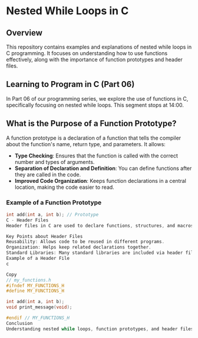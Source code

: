 # Nested While Loops in C

## Overview
This repository contains examples and explanations of nested while loops in C programming. It focuses on understanding how to use functions effectively, along with the importance of function prototypes and header files.

## Learning to Program in C (Part 06)
In Part 06 of our programming series, we explore the use of functions in C, specifically focusing on nested while loops. This segment stops at 14:00.

## What is the Purpose of a Function Prototype?
A function prototype is a declaration of a function that tells the compiler about the function's name, return type, and parameters. It allows:
- **Type Checking**: Ensures that the function is called with the correct number and types of arguments.
- **Separation of Declaration and Definition**: You can define functions after they are called in the code.
- **Improved Code Organization**: Keeps function declarations in a central location, making the code easier to read.

### Example of a Function Prototype
```c
int add(int a, int b); // Prototype
C - Header Files
Header files in C are used to declare functions, structures, and macros that can be shared across multiple source files. They usually have a .h extension.

Key Points about Header Files
Reusability: Allows code to be reused in different programs.
Organization: Helps keep related declarations together.
Standard Libraries: Many standard libraries are included via header files (e.g., #include <stdio.h>).
Example of a Header File
c

Copy
// my_functions.h
#ifndef MY_FUNCTIONS_H
#define MY_FUNCTIONS_H

int add(int a, int b);
void print_message(void);

#endif // MY_FUNCTIONS_H
Conclusion
Understanding nested while loops, function prototypes, and header files is essential for effective programming in C. This knowledge will help you write more organized and maintainable code.
